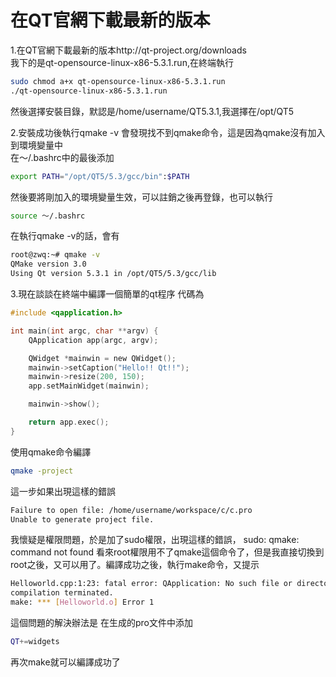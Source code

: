 # 在QT官網下載最新的版本


1.在QT官網下載最新的版本http://qt-project.org/downloads<br>
我下的是qt-opensource-linux-x86-5.3.1.run,在終端執行<br>

```sh
sudo chmod a+x qt-opensource-linux-x86-5.3.1.run
./qt-opensource-linux-x86-5.3.1.run
```

然後選擇安裝目錄，默認是/home/username/QT5.3.1,我選擇在/opt/QT5

2.安裝成功後執行qmake -v 會發現找不到qmake命令，這是因為qmake沒有加入到環境變量中<br>
在～/.bashrc中的最後添加<br>
```sh
export PATH="/opt/QT5/5.3/gcc/bin":$PATH
```

然後要將剛加入的環境變量生效，可以註銷之後再登錄，也可以執行

```sh
source ～/.bashrc
```

在執行qmake -v的話，會有

```sh
root@zwq:~# qmake -v
QMake version 3.0
Using Qt version 5.3.1 in /opt/QT5/5.3/gcc/lib
```

3.現在談談在終端中編譯一個簡單的qt程序
代碼為

```c
#include <qapplication.h>

int main(int argc, char **argv) {
    QApplication app(argc, argv);

    QWidget *mainwin = new QWidget();
    mainwin->setCaption("Hello!! Qt!!");
    mainwin->resize(200, 150);
    app.setMainWidget(mainwin);

    mainwin->show();

    return app.exec();
}
```
 
使用qmake命令編譯
```sh
qmake -project    
```

這一步如果出現這樣的錯誤
```sh
Failure to open file: /home/username/workspace/c/c.pro
Unable to generate project file.
```

我懷疑是權限問題，於是加了sudo權限，出現這樣的錯誤，
sudo: qmake: command not found
看來root權限用不了qmake這個命令了，但是我直接切換到root之後，又可以用了。編譯成功之後，執行make命令，又提示
```sh
Helloworld.cpp:1:23: fatal error: QApplication: No such file or directory
compilation terminated.
make: *** [Helloworld.o] Error 1
```

這個問題的解決辦法是
在生成的pro文件中添加

```sh
QT+=widgets
```

再次make就可以編譯成功了